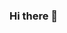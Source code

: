 ### Hi there 👋

<!--
**dipanbhusal/dipanbhusal** is a ✨ _special_ ✨ repository because its `README.md` (this file) appears on your GitHub profile.

Here are some ideas to get you started:

- 🔭 I’m currently working on GO, Python, Typescript, React.JS
- 🌱 I’m currently learning GO
[![GitHub Streak](https://streak-stats.demolab.com?user=dipanbhusal)](https://git.io/streak-stats)
-->
